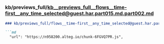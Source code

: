 ### kb/previews_full/kb__previews_full__flows__time-first__any_time_selected@guest.har.part015.md.part002.md

```md
### kb/previews_full/flows__time-first__any_time_selected@guest.har.part015.md (part 002)

```md
  "url": "https://n958200.alteg.io/chunk-6FGVQ7PR.js",
              
```

```

```
